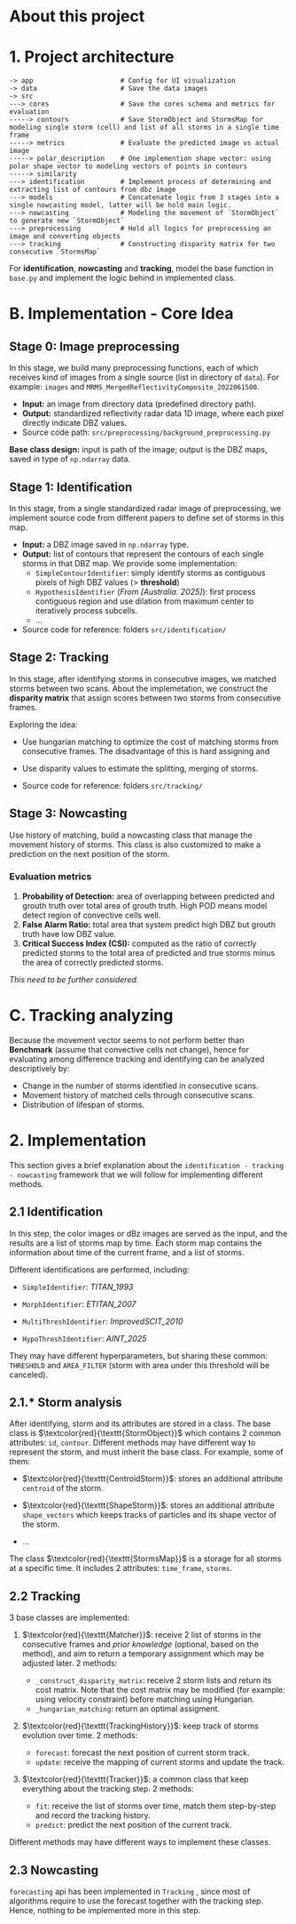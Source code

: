 # About this project

# 1. Project architecture
```
-> app                      # Config for UI visualization
-> data                     # Save the data images
-> src
---> cores                  # Save the cores schema and metrics for evaluation 
-----> contours             # Save StormObject and StormsMap for modeling single storm (cell) and list of all storms in a single time frame
-----> metrics              # Evaluate the predicted image vs actual image
-----> polar_description    # One implemention shape vector: using polar shape vector to modeling vectors of points in contours
-----> similarity
---> identification         # Implement process of determining and extracting list of contours from dbz image
---> models                 # Concatenate logic from 3 stages into a single nowcasting model, latter will be hold main logic.
---> nowcasting             # Modeling the movement of `StormObject` to generate new `StormObject`
---> preprocessing          # Hold all logics for preprocessing an image and converting objects
---> tracking               # Constructing disparity matrix for two consecutive `StormsMap`
```

For **identification**, **nowcasting** and **tracking**, model the base function in `base.py` and implement the logic behind in implemented class.

# B. Implementation - Core Idea

## Stage 0: Image preprocessing
In this stage, we build many preprocessing functions, each of which receives kind of images from a single source (list in directory of `data`). For example: `images` and `MRMS_MergedReflectivityComposite_2022061500`.
- **Input:** an image from directory data (predefined directory path).
- **Output:** standardized reflectivity radar data 1D image, where each pixel directly indicate DBZ values.
- Source code path: `src/preprocessing/background_preprocessing.py`

**Base class design:** input is path of the image; output is the DBZ maps, saved in type of `np.ndarray` data.

## Stage 1: Identification
In this stage, from a single standardized radar image of preprocessing, we implement source code from different papers to define set of storms in this map.
- **Input:** a DBZ image saved in `np.ndarray` type.
- **Output:** list of contours that represent the contours of each single storms in that DBZ map. We provide some implementation:
    - `SimpleContourIdentifier`: simply identify storms as contiguous pixels of high DBZ values (> **threshold**)
    - `HypothesisIdentifier` (*From [Australia. 2025]*): first process contiguous region and use dilation from maximum center to iteratively process subcells.
    - ...
- Source code for reference: folders `src/identification/`

## Stage 2: Tracking
In this stage, after identifying storms in consecutive images, we matched storms between two scans. About the implemetation, we construct the **disparity matrix** that assign scores between two storms from consecutive frames.

Exploring the idea:
- Use hungarian matching to optimize the cost of matching storms from consecutive frames. The disadvantage of this is hard assigning and 
- Use disparity values to estimate the splitting, merging of storms.

- Source code for reference: folders `src/tracking/`

## Stage 3: Nowcasting
Use history of matching, build a nowcasting class that manage the movement history of storms. This class is also customized to make a prediction on the next position of the storm.

### Evaluation metrics
1. **Probability of Detection:** area of overlapping between predicted and grouth truth over total area of grouth truth. High POD means model detect region of convective cells well.
2. **False Alarm Ratio:** total area that system predict high DBZ but grouth truth have low DBZ value.
3. **Critical Success Index (CSI):** computed as the ratio of correctly predicted storms to the total area of predicted and true storms minus the area of correctly predicted storms.

*This need to be further considered.*


# C. Tracking analyzing
Because the movement vector seems to not perform better than **Benchmark** (assume that convective cells not change), hence for evaluating among difference tracking and identifying can be analyzed descriptively by:
- Change in the number of storms identified in consecutive scans.
- Movement history of matched cells through consecutive scans.
- Distribution of lifespan of storms.

# 2. Implementation

This section gives a brief explanation about the `identification - tracking - nowcasting` framework that we will follow for implementing different methods.

## 2.1 Identification

In this step, the color images or dBz images are served as the input, and the results are a list of storms map by time. Each storm map contains the information about time of the current frame, and a list of storms.

Different identifications are performed, including:

- `SimpleIdentifier`: *TITAN_1993*

- `MorphIdentifier`: *ETITAN_2007*

- `MultiThreshIdentifier`: *ImprovedSCIT_2010*

- `HypoThreshIdentifier`: *AINT_2025*

They may have different hyperparameters, but sharing these common: `THRESHOLD` and `AREA_FILTER` (storm with area under this threshold will be canceled).

## 2.1.* Storm analysis

After identifying, storm and its attributes are stored in a class. The base class is $\textcolor{red}{\texttt{StormObject}}$ which contains 2 common attributes: `id`, `contour`. Different methods may have different way to represent the storm, and must inherit the base class. For example, some of them:

- $\textcolor{red}{\texttt{CentroidStorm}}$: stores an additional attribute `centroid` of the storm.

- $\textcolor{red}{\texttt{ShapeStorm}}$: stores an additional attribute `shape_vectors` which keeps tracks of particles and its shape vector of the storm.

- ...

The class $\textcolor{red}{\texttt{StormsMap}}$ is a storage for all storms at a specific time. It includes 2 attributes: `time_frame`, `storms`.

## 2.2 Tracking

3 base classes are implemented:
1. $\textcolor{red}{\texttt{Matcher}}$: receive 2 list of storms in the consecutive frames and *prior knowledge* (optional, based on the method), and aim to return a temporary assignment which may be adjusted later. 2 methods:
    - `_construct_disparity_matrix`: receive 2 storm lists and return its cost matrix. Note that the cost matrix may be modified (for example: using velocity constraint) before matching using Hungarian.
    - `_hungarian_matching`: return an optimal assigment.

2. $\textcolor{red}{\texttt{TrackingHistory}}$: keep track of storms evolution over time. 2 methods:
    - `forecast`: forecast the next position of current storm track.
    - `update`: receive the mapping of current storms and update the track.

3. $\textcolor{red}{\texttt{Tracker}}$: a common class that keep everything about the tracking step. 2 methods:
    - `fit`: receive the list of storms over time, match them step-by-step and record the tracking history.
    - `predict`: predict the next position of the current track.

Different methods may have different ways to implement these classes.

## 2.3 Nowcasting

`forecasting` api has been implemented in `Tracking` , since most of algorithms require to use the forecast together with the tracking step. Hence, nothing to be implemented more in this step.


